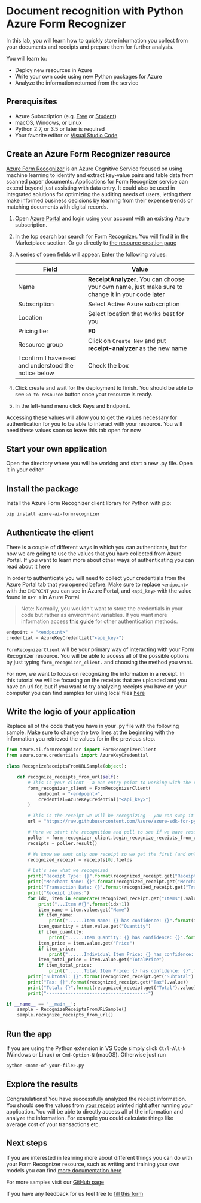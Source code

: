 # Document recognition with Python Azure Form Recognizer

In this lab, you will learn how to quickly store information you collect from your documents and receipts and prepare them for further analysis.

You will learn to:

- Deploy new resources in Azure
- Write your own code using new Python packages for Azure
- Analyze the information returned from the service

## Prerequisites

- Azure Subscription (e.g. [Free](https://aka.ms/azure-free-account/?WT.mc_id=pyconindia-github-cxa) or [Student](https://aka.ms/azure-student-account/?WT.mc_id=pyconindia-github-cxa))
- macOS, Windows, or Linux
- Python 2.7, or 3.5 or later is required
- Your favorite editor or [Visual Studio Code](https://code.visualstudio.com/download/?WT.mc_id=pyconindia-github-cxa)

## Create an Azure Form Recognizer resource

[Azure Form Recognizer](https://docs.microsoft.com/azure/cognitive-services/form-recognizer/?WT.mc_id=pyconindia-github-cxa) is an Azure Cognitive Service focused on using machine learning to identify and extract key-value pairs and table data from scanned paper documents. Applications for Form Recognizer service can extend beyond just assisting with data entry. It could also be used in integrated solutions for optimizing the auditing needs of users, letting them make informed business decisions by learning from their expense trends or matching documents with digital records.

1. Open [Azure Portal](https://portal.azure.com/?WT.mc_id=pyconindia-github-cxa) and login using your account with an existing Azure subscription.

1. In the top search bar search for Form Recognizer. You will find it in the Marketplace section. Or go directly to [the resource creation page](https://portal.azure.com/#create/Microsoft.CognitiveServicesFormRecognizer)

1. A series of open fields will appear. Enter the following values:

    | Field                                                 | Value                                                                                             |
    | ----------------------------------------------------- | ------------------------------------------------------------------------------------------------- |
    | Name                                                  | **ReceiptAnalyzer**. You can choose your own name, just make sure to change it in your code later |
    | Subscription                                          | Select Active Azure subscription                                                                  |
    | Location                                              | Select location that works best for you                                                           |
    | Pricing tier                                          | **F0**                                                                                            |
    | Resource group                                        | Click on `Create New` and put **receipt-analyzer** as the new name                                |
    | I confirm I have read and understood the notice below | Check the box                                                                                     |

1. Click create and wait for the deployment to finish. You should be able to see `Go to resource` button once your resource is ready.

1. In the left-hand menu click Keys and Endpoint.

Accessing these values will allow you to get the values necessary for authentication for you to be able to interact with your resource. You will need these values soon so leave this tab open for now

## Start your own application

Open the directory where you will be working and start a new .py file. Open it in your editor

## Install the package

Install the Azure Form Recognizer client library for Python with pip:

```bash
pip install azure-ai-formrecognizer
```

## Authenticate the client

There is a couple of different ways in which you can authenticate, but for now we are going to use the values that you have collected from Azure Portal. If you want to learn more about other ways of authenticating you can read about it [here](https://github.com/Azure/azure-sdk-for-python/tree/master/sdk/formrecognizer/azure-ai-formrecognizer#authenticate-the-client)

In order to authenticate you will need to collect your credentials from the Azure Portal tab that you opened before. Make sure to replace `<endpoint>` with the `ENDPOINT` you can see in Azure Portal, and `<api_key>` with the value found in `KEY 1` in Azure Portal.

> Note: Normally, you wouldn't want to store the credentials in your code but rather as environment variables. If you want more information access [this guide](https://github.com/Azure/azure-sdk-for-python/tree/master/sdk/formrecognizer/azure-ai-formrecognizer#types-of-credentials) for other authentication methods.

```python
endpoint = "<endpoint>"
credential = AzureKeyCredential("<api_key>")
```

`FormRecognizerClient` will be your primary way of interacting with your Form Recognizer resource. You will be able to access all of the possible options by just typing `form_recognizer_client.` and choosing the method you want.

For now, we want to focus on recognizing the information in a receipt. In this tutorial we will be focusing on the receipts that are uploaded and you have an url for, but if you want to try analyzing receipts you have on your computer you can find samples for using local files [here](https://github.com/Azure/azure-sdk-for-python/tree/master/sdk/formrecognizer/azure-ai-formrecognizer#recognize-receipts)

## Write the logic of your application

Replace all of the code that you have in your .py file with the following sample. Make sure to change the two lines at the beginning with the information you retrieved the values for in the previous step.

```python
from azure.ai.formrecognizer import FormRecognizerClient
from azure.core.credentials import AzureKeyCredential

class RecognizeReceiptsFromURLSample(object):

    def recognize_receipts_from_url(self):
        # This is your client - a one entry point to working with the resource
        form_recognizer_client = FormRecognizerClient(
            endpoint = "<endpoint>",
            credential=AzureKeyCredential("<api_key>")
        )

        # This is the receipt we will be recognizing - you can swap it with any other receipt url
        url = "https://raw.githubusercontent.com/Azure/azure-sdk-for-python/master/sdk/formrecognizer/azure-ai-formrecognizer/tests/sample_forms/receipt/contoso-receipt.png"

        # Here we start the recognition and poll to see if we have results available
        poller = form_recognizer_client.begin_recognize_receipts_from_url(receipt_url=url)
        receipts = poller.result()

        # We know we sent only one receipt so we get the first (and only) item in the list of returned results
        recognized_receipt = receipts[0].fields

        # Let's see what we recognized
        print("Receipt Type: {}".format(recognized_receipt.get("ReceiptType").value))
        print("Merchant Name: {}".format(recognized_receipt.get("MerchantName").value))
        print("Transaction Date: {}".format(recognized_receipt.get("TransactionDate").value))
        print("Receipt items:")
        for idx, item in enumerate(recognized_receipt.get("Items").value):
            print("...Item #{}".format(idx+1))
            item_name = item.value.get("Name")
            if item_name:
                print("......Item Name: {} has confidence: {}".format(item_name.value, item_name.confidence))
            item_quantity = item.value.get("Quantity")
            if item_quantity:
                print("......Item Quantity: {} has confidence: {}".format(item_quantity.value, item_quantity.confidence))
            item_price = item.value.get("Price")
            if item_price:
                print("......Individual Item Price: {} has confidence: {}".format(item_price.value, item_price.confidence))
            item_total_price = item.value.get("TotalPrice")
            if item_total_price:
                print("......Total Item Price: {} has confidence: {}".format(item_total_price.value, item_total_price.confidence))
        print("Subtotal: {}".format(recognized_receipt.get("Subtotal").value))
        print("Tax: {}".format(recognized_receipt.get("Tax").value))
        print("Total: {}".format(recognized_receipt.get("Total").value))
        print("--------------------------------------")

if __name__ == '__main__':
    sample = RecognizeReceiptsFromURLSample()
    sample.recognize_receipts_from_url()
```

## Run the app

If you are using the Python extension in VS Code simply click `Ctrl-Alt-N` (Windows or Linux) or `Cmd-Option-N` (macOS). Otherwise just run

```bash
python <name-of-your-file>.py
```

## Explore the results

Congratulations! You have successfully analyzed the receipt information. You should see the values from [your receipt](https://raw.githubusercontent.com/Azure/azure-sdk-for-python/master/sdk/formrecognizer/azure-ai-formrecognizer/tests/sample_forms/receipt/contoso-receipt.png) printed right after running your application. You will be able to directly access all of the information and analyze the information. For example you could calculate things like average cost of your transactions etc.

## Next steps

If you are interested in learning more about different things you can do with your Form Recognizer resource, such as writing and training your own models you can find [more documentation here](https://docs.microsoft.com/azure/cognitive-services/form-recognizer/?WT.mc_id=pyconindia-github-cxa)

For more samples visit our [GitHub page](https://github.com/Azure/azure-sdk-for-python/tree/master/sdk/formrecognizer/azure-ai-formrecognizer#more-sample-code)

If you have any feedback for us feel free to [fill this form](https://aka.ms/FR_SDK_v1_feedback)
